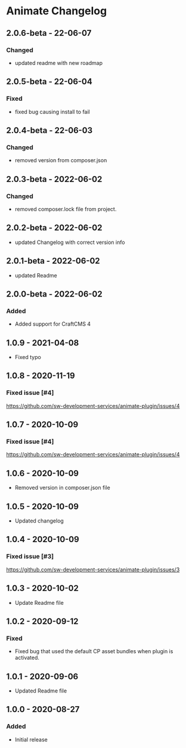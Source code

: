 # Animate Changelog

## 2.0.6-beta - 22-06-07
### Changed ###
- updated readme with new roadmap

## 2.0.5-beta - 22-06-04
### Fixed ###
- fixed bug causing install to fail

## 2.0.4-beta - 22-06-03
### Changed ###
- removed version from composer.json

## 2.0.3-beta - 2022-06-02
### Changed ###
- removed composer.lock file from project.

## 2.0.2-beta - 2022-06-02
- updated Changelog with correct version info

## 2.0.1-beta - 2022-06-02
- updated Readme

## 2.0.0-beta - 2022-06-02
### Added ###
- Added support for CraftCMS 4 

## 1.0.9 - 2021-04-08

- Fixed typo


## 1.0.8 - 2020-11-19
### Fixed issue [#4]  
https://github.com/sw-development-services/animate-plugin/issues/4

## 1.0.7 - 2020-10-09
### Fixed issue [#4]  
https://github.com/sw-development-services/animate-plugin/issues/4

## 1.0.6 - 2020-10-09
- Removed version in composer.json file

## 1.0.5 - 2020-10-09
- Updated changelog


## 1.0.4 - 2020-10-09

### Fixed issue [#3]
https://github.com/sw-development-services/animate-plugin/issues/3


## 1.0.3 - 2020-10-02

- Update Readme file


## 1.0.2 - 2020-09-12

### Fixed
- Fixed bug that used the default CP asset bundles when plugin is activated.

## 1.0.1 - 2020-09-06

- Updated Readme file

## 1.0.0 - 2020-08-27

### Added
- Initial release
